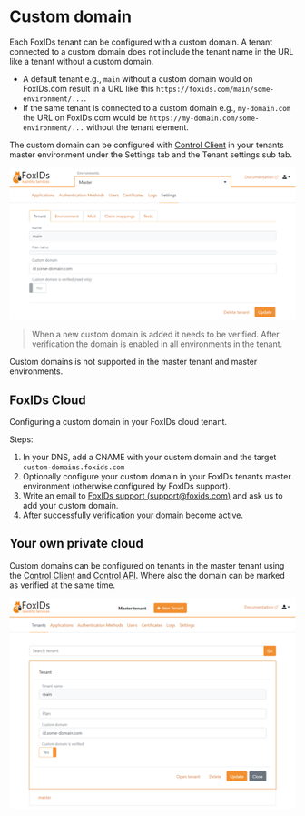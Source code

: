 # Custom domain

Each FoxIDs tenant can be configured with a custom domain. A tenant connected to a custom domain does not include the tenant name in the URL like a tenant without a custom domain.

- A default tenant e.g., `main` without a custom domain would on FoxIDs.com result in a URL like this `https://foxids.com/main/some-environment/...`.
- If the same tenant is connected to a custom domain e.g., `my-domain.com` the URL on FoxIDs.com would be `https://my-domain.com/some-environment/...` without the tenant element.

The custom domain can be configured with [Control Client](control.md#foxids-control-client) in your tenants master environment under the Settings tab and the Tenant settings sub tab. 

![Configure custom domain](images/configure-tenant-custom-domain-my-environment.png)

> When a new custom domain is added it needs to be verified. 
> After verification the domain is enabled in all environments in the tenant.

Custom domains is not supported in the master tenant and master environments.

## FoxIDs Cloud
Configuring a custom domain in your FoxIDs cloud tenant.

Steps:

 1. In your DNS, add a CNAME with your custom domain and the target `custom-domains.foxids.com`    
 2. Optionally configure your custom domain in your FoxIDs tenants master environment (otherwise configured by FoxIDs support).
 3. Write an email to [FoxIDs support (support@foxids.com)](mailto:support@foxids.com) and ask us to add your custom domain.
 4. After successfully verification your domain become active.

## Your own private cloud
Custom domains can be configured on tenants in the master tenant using the [Control Client](control.md#foxids-control-client) and [Control API](control.md#foxids-control-api). 
Where also the domain can be marked as verified at the same time. 

![Configure reverse proxy secret](images/configure-tenant-custom-domain-environment.png)
